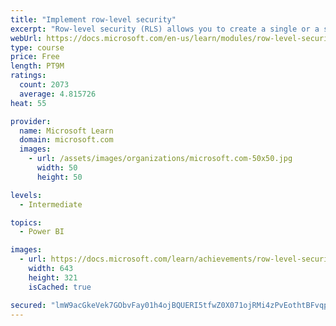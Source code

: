 ```yaml
---
title: "Implement row-level security"
excerpt: "Row-level security (RLS) allows you to create a single or a set of reports that targets data for a specific user. In this module, you will learn how to implement RLS by using either a static or dynamic method and how Microsoft Power BI simplifies testing RLS in Power BI Desktop and Power BI service."
webUrl: https://docs.microsoft.com/en-us/learn/modules/row-level-security-power-bi/
type: course
price: Free
length: PT9M
ratings:
  count: 2073
  average: 4.815726
heat: 55

provider:
  name: Microsoft Learn
  domain: microsoft.com
  images:
    - url: /assets/images/organizations/microsoft.com-50x50.jpg
      width: 50
      height: 50

levels:
  - Intermediate

topics:
  - Power BI

images:
  - url: https://docs.microsoft.com/learn/achievements/row-level-security-power-bi-social.png
    width: 643
    height: 321
    isCached: true

secured: "lmW9acGkeVek7GObvFay01h4ojBQUERI5tfwZ0X071ojRMi4zPvEothtBFvqpVcGQ+M9DAyZT9YSFvQnDpK85JmnewVqaUb8R4AC/lnSoPqVxbFkF93ir4GdFZiudD+9E8QqosA4aV0WNyGXtctogyZMXrp6y1v2RuxzgLiN/fwNfxcpc7D8AJzB4XXAv1c3yPUm/YBhvOHt3ScocLHz1YwaQFFSspFE/bwZd6BjTmGfk2ppzEjoJ78VVeMGfIpDIhV13m/Cwg6BYtyEuDIT/QFRmYIk4FvMdUB4nsqX0DlEYqXdK1mGbfTKSK0vzmNCD+nPy3ziqJkz4qmcm6JVPrvfFFeYV5yO98ZytqrVM1QV/agD6qYEO1nifHWbPfV8qYB12KJ/ccoDurjwpl3Dz1DD6LP70EF5ZzEeE/Zl+CM=;8ahBQiepZXLWFpuQozltQw=="
---
```


